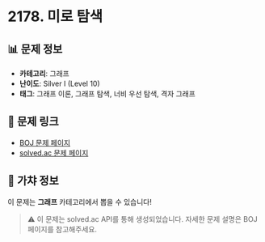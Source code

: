 # 2178. 미로 탐색

## 📊 문제 정보
- **카테고리**: 그래프
- **난이도**: Silver I (Level 10)
- **태그**: 그래프 이론, 그래프 탐색, 너비 우선 탐색, 격자 그래프

## 🔗 문제 링크
- [BOJ 문제 페이지](https://www.acmicpc.net/problem/2178)
- [solved.ac 문제 페이지](https://solved.ac/problems/2178)

## 🎯 가챠 정보
이 문제는 **그래프** 카테고리에서 뽑을 수 있습니다!

> ⚠️ 이 문제는 solved.ac API를 통해 생성되었습니다. 
> 자세한 문제 설명은 BOJ 페이지를 참고해주세요.
